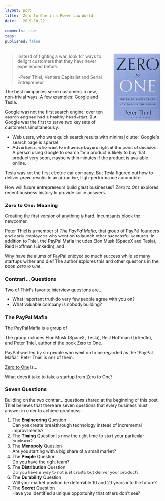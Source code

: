 ```yaml
---
layout: post
title:  Zero to One in a Power Law World
date:   2019-10-22

comments: true
tags: 
published: false
---
```

<img style="margin-left:20px" src="/images/zero_to_one_peter_thiel.jpg" width="150" align="right" alt="Zero to One by Peter Thiel" title="Zero to One by Peter Thiel" />

>Instead of fighting a war, look for ways to delight customers that they have never experienced before. 
>&nbsp;<br/>
>&nbsp;<br/>
>~Peter Thiel, Venture Capitalist and Serial Entrepreneur

The best companies serve customers in new, non-trivial ways. A few examples: Google and Tesla. 

Google was not the first search engine; over ten search engines had a healthy head-start. But Google was the first to serve two key sets of customers simultaneously:
* Web users, who want quick search results with minimal clutter. Google's search page is sparse!
* Advertisers, who want to influence buyers right at the point of decision. A person using Google to search for a product is likely to buy that product very soon, maybe within minutes if the product is available online. 

Tesla was not the first electric car company. But Tesla figured out how to deliver _green_ results in an attractive, high-performance automobile.

How will future entrepreneurs build great businesses? _Zero to One_ explores recent business history to provide some answers.

<!--more-->

### Zero to One: Meaning

Creating the first version of anything is hard. Incumbants block the newcomer.

Peter Thiel is a member of _The PayPal Mafia_, that group of PayPal founders and early employees who went on to launch other successful ventures. In addition to Thiel, the PayPal Mafia includes Elon Musk (SpaceX and Tesla), Reid Hoffman (LinkedIn), and .

Why have the alums of PayPal enjoyed so much success while so many startups wither and die? The author explores this and other questions in the book _Zero to One_.



### Contrari... Questions
Two of Thiel's favorite interview questions are...

* What important truth do very few people agree with you on?
* What valuable company is nobody building?




### The PayPal Mafia

The PayPal Mafia is a group of

The group includes Elon Musk (SpaceX, Tesla), Reid Hoffman (LinkedIn), and Peter Thiel, author of the book Zero to One.

PayPal was led by six people who went on to be regarded as the "PayPal Mafia". Peter Thiel is one of them.

[Zero to One]() is...

What does it take to take a startup from Zero to One?


### Seven Questions 

Building on the two contrar... questions shared at the beginning of this post, Thiel believes that there are seven questions that every business must answer in order to achieve greatness:

1. The <b>Engineering</b> Question<br/>
Can you create breakthrough technology instead of incremental improvements? 
2. The <b>Timing</b> Question 
Is now the right time to start your particular business? 
3. The <b>Monopoly</b> Question<br/>
Are you starting with a big share of a small market? 
4. The <b>People</b> Question<br/>
Do you have the right team? 
5. The <b>Distribution</b> Question<br/>
Do you have a way to not just create but deliver your product? 
6. The <b>Durability</b> Question<br/>
Will your market position be defensible 10 and 20 years into the future? 
7. The <b>Secret</b> Question<br/>
Have you identified a unique opportunity that others don’t see?


